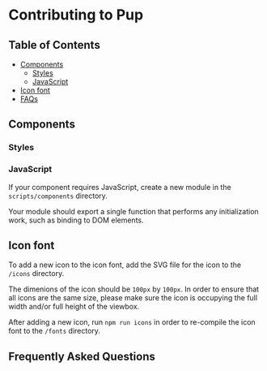 # Contributing to Pup

## Table of Contents

- [Components](#components)
  - [Styles](#styles)
  - [JavaScript](#javascript)
- [Icon font](#icon-font)
- [FAQs](#frequently-asked-questions)

## Components

### Styles

### JavaScript

If your component requires JavaScript, create a new module in the `scripts/components` directory.

Your module should export a single function that performs any initialization work, such as
binding to DOM elements.

## Icon font

To add a new icon to the icon font, add the SVG file for the icon to the `/icons` directory.

The dimenions of the icon should be `100px` by `100px`.
In order to ensure that all icons are the same size, please make sure the icon is
occupying the full width and/or full height of the viewbox.

After adding a new icon, run `npm run icons` in order to re-compile the icon font
to the `/fonts` directory.

## Frequently Asked Questions
